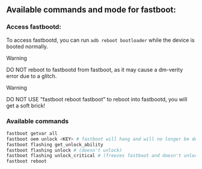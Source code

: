## Available commands and mode for fastboot:

### Access fastbootd:
To access fastbootd, you can run `adb reboot bootloader` while the device is booted normally.

> [!WARNING]
> DO NOT reboot to fastbootd from fastboot, as it may cause a dm-verity error due to a glitch.

> [!WARNING]
> DO NOT USE "fastboot reboot fastboot" to reboot into fastbootd, you will get a soft brick!

### Available commands

```sh
fastboot getvar all
fastboot oem unlock <KEY> # fastboot will hang and will no longer be detected. Уou will have to reboot
fastboot flashing get_unlock_ability
fastboot flashing unlock # (doesn't unlock)
fastboot flashing unlock_critical # (freezes fastboot and doesn't unlock)
fastboot reboot
```
